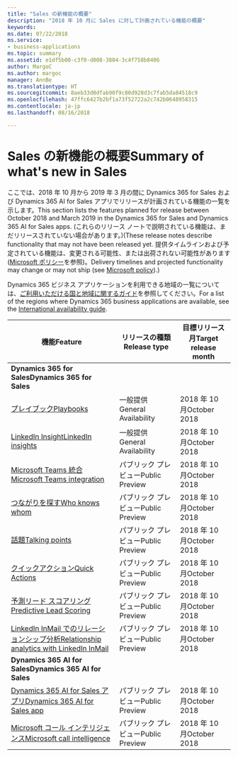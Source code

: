 ```yaml
---
title: "Sales の新機能の概要"
description: "2018 年 10 月に Sales に対して計画されている機能の概要"
keywords: 
ms.date: 07/22/2018
ms.service:
- business-applications
ms.topic: summary
ms.assetid: e1df5b00-c3f0-d808-3804-3c4f758b8406
author: MargoC
ms.author: margoc
manager: AnnBe
ms.translationtype: HT
ms.sourcegitcommit: 8aeb33d0dfab90f9c80d928d3c7fab5da84518c9
ms.openlocfilehash: 47ffc6427b2bf1a73f52722a2c742b0648958315
ms.contentlocale: ja-jp
ms.lasthandoff: 08/16/2018

---
```


# <a name="summary-of-whats-new-in-sales"></a><span data-ttu-id="af053-103">Sales の新機能の概要</span><span class="sxs-lookup"><span data-stu-id="af053-103">Summary of what's new in Sales</span></span>

<span data-ttu-id="af053-104">ここでは、2018 年 10 月から 2019 年 3 月の間に Dynamics 365 for Sales および Dynamics 365 AI for Sales アプリでリリースが計画されている機能の一覧を示します。</span><span class="sxs-lookup"><span data-stu-id="af053-104">This section lists the features planned for release between October 2018 and March 2019 in the Dynamics 365 for Sales and Dynamics 365 AI for Sales apps.</span></span> <span data-ttu-id="af053-105">(これらのリリース ノートで説明されている機能は、まだリリースされていない場合があります。)</span><span class="sxs-lookup"><span data-stu-id="af053-105">(These release notes describe functionality that may not have been released yet.</span></span> <span data-ttu-id="af053-106">提供タイムラインおよび予定されている機能は、変更される可能性、または出荷されない可能性があります ([Microsoft ポリシー](https://go.microsoft.com/fwlink/p/?linkid=2007332)を参照)。</span><span class="sxs-lookup"><span data-stu-id="af053-106">Delivery timelines and projected functionality may change or may not ship (see [Microsoft policy](https://go.microsoft.com/fwlink/p/?linkid=2007332)).)</span></span>

<span data-ttu-id="af053-107">Dynamics 365 ビジネス アプリケーションを利用できる地域の一覧については、[ご利用いただける国と地域に関するガイド](https://aka.ms/dynamics_365_international_availability_deck)を参照してください。</span><span class="sxs-lookup"><span data-stu-id="af053-107">For a list of the regions where Dynamics 365 business applications are available, see the [International availability guide](https://aka.ms/dynamics_365_international_availability_deck).</span></span> 




| <span data-ttu-id="af053-108">機能</span><span class="sxs-lookup"><span data-stu-id="af053-108">Feature</span></span>                                                              | <span data-ttu-id="af053-109">リリースの種類</span><span class="sxs-lookup"><span data-stu-id="af053-109">Release type</span></span>   | <span data-ttu-id="af053-110">目標リリース月</span><span class="sxs-lookup"><span data-stu-id="af053-110">Target release month</span></span> |
|----------------------------------------------------------------------|----------------|----------------------|
| <span data-ttu-id="af053-111">**Dynamics 365 for Sales**</span><span class="sxs-lookup"><span data-stu-id="af053-111">**Dynamics 365 for Sales**</span></span>                                                                                                    | 
| [<span data-ttu-id="af053-112">プレイブック</span><span class="sxs-lookup"><span data-stu-id="af053-112">Playbooks</span></span>](empower-sellers-with-playbooks.md)                       | <span data-ttu-id="af053-113">一般提供</span><span class="sxs-lookup"><span data-stu-id="af053-113">General Availability</span></span>             | <span data-ttu-id="af053-114">2018 年 10 月</span><span class="sxs-lookup"><span data-stu-id="af053-114">October 2018</span></span>          |
| [<span data-ttu-id="af053-115">LinkedIn Insight</span><span class="sxs-lookup"><span data-stu-id="af053-115">LinkedIn insights</span></span>](linkedin-insights.md)                          | <span data-ttu-id="af053-116">一般提供</span><span class="sxs-lookup"><span data-stu-id="af053-116">General Availability</span></span>           | <span data-ttu-id="af053-117">2018 年 10 月</span><span class="sxs-lookup"><span data-stu-id="af053-117">October 2018</span></span>          |
| [<span data-ttu-id="af053-118">Microsoft Teams 統合</span><span class="sxs-lookup"><span data-stu-id="af053-118">Microsoft Teams integration</span></span>](collaborate-with-microsoft-teams.md) | <span data-ttu-id="af053-119">パブリック プレビュー</span><span class="sxs-lookup"><span data-stu-id="af053-119">Public Preview</span></span> | <span data-ttu-id="af053-120">2018 年 10 月</span><span class="sxs-lookup"><span data-stu-id="af053-120">October 2018</span></span>          |
| [<span data-ttu-id="af053-121">つながりを探す</span><span class="sxs-lookup"><span data-stu-id="af053-121">Who knows whom</span></span>](who-knows-whom.md)                          | <span data-ttu-id="af053-122">パブリック プレビュー</span><span class="sxs-lookup"><span data-stu-id="af053-122">Public Preview</span></span>          | <span data-ttu-id="af053-123">2018 年 10 月</span><span class="sxs-lookup"><span data-stu-id="af053-123">October 2018</span></span>          |
| [<span data-ttu-id="af053-124">話題</span><span class="sxs-lookup"><span data-stu-id="af053-124">Talking points</span></span>](talking-points.md)                          | <span data-ttu-id="af053-125">パブリック プレビュー</span><span class="sxs-lookup"><span data-stu-id="af053-125">Public Preview</span></span>          | <span data-ttu-id="af053-126">2018 年 10 月</span><span class="sxs-lookup"><span data-stu-id="af053-126">October 2018</span></span>          |
| [<span data-ttu-id="af053-127">クイックアクション</span><span class="sxs-lookup"><span data-stu-id="af053-127">Quick Actions</span></span>](quick-actions.md)                          | <span data-ttu-id="af053-128">パブリック プレビュー</span><span class="sxs-lookup"><span data-stu-id="af053-128">Public Preview</span></span>          | <span data-ttu-id="af053-129">2018 年 10 月</span><span class="sxs-lookup"><span data-stu-id="af053-129">October 2018</span></span>          |
| [<span data-ttu-id="af053-130">予測リード スコアリング</span><span class="sxs-lookup"><span data-stu-id="af053-130">Predictive Lead Scoring</span></span>](predictive-lead-scoring.md)                          | <span data-ttu-id="af053-131">パブリック プレビュー</span><span class="sxs-lookup"><span data-stu-id="af053-131">Public Preview</span></span>          | <span data-ttu-id="af053-132">2018 年 10 月</span><span class="sxs-lookup"><span data-stu-id="af053-132">October 2018</span></span>          |
| [<span data-ttu-id="af053-133">LinkedIn InMail でのリレーションシップ分析</span><span class="sxs-lookup"><span data-stu-id="af053-133">Relationship analytics with LinkedIn InMail</span></span>](relationship-analytics-with-linkedin-inmail.md) | <span data-ttu-id="af053-134">パブリック プレビュー</span><span class="sxs-lookup"><span data-stu-id="af053-134">Public Preview</span></span> | <span data-ttu-id="af053-135">2018 年 10 月</span><span class="sxs-lookup"><span data-stu-id="af053-135">October 2018</span></span> |
| <span data-ttu-id="af053-136">**Dynamics 365 AI for Sales**</span><span class="sxs-lookup"><span data-stu-id="af053-136">**Dynamics 365 AI for Sales**</span></span>                                                                                           |
| [<span data-ttu-id="af053-137">Dynamics 365 AI for Sales アプリ</span><span class="sxs-lookup"><span data-stu-id="af053-137">Dynamics 365 AI for Sales app</span></span>](dynamics-365-ai-sales-app.md)     | <span data-ttu-id="af053-138">パブリック プレビュー</span><span class="sxs-lookup"><span data-stu-id="af053-138">Public Preview</span></span>  | <span data-ttu-id="af053-139">2018 年 10 月</span><span class="sxs-lookup"><span data-stu-id="af053-139">October 2018</span></span>            |
| [<span data-ttu-id="af053-140">Microsoft コール インテリジェンス</span><span class="sxs-lookup"><span data-stu-id="af053-140">Microsoft call intelligence</span></span>](call-intelligence-sales-app.md)     | <span data-ttu-id="af053-141">パブリック プレビュー</span><span class="sxs-lookup"><span data-stu-id="af053-141">Public Preview</span></span>  | <span data-ttu-id="af053-142">2018 年 10 月</span><span class="sxs-lookup"><span data-stu-id="af053-142">October 2018</span></span>            |



